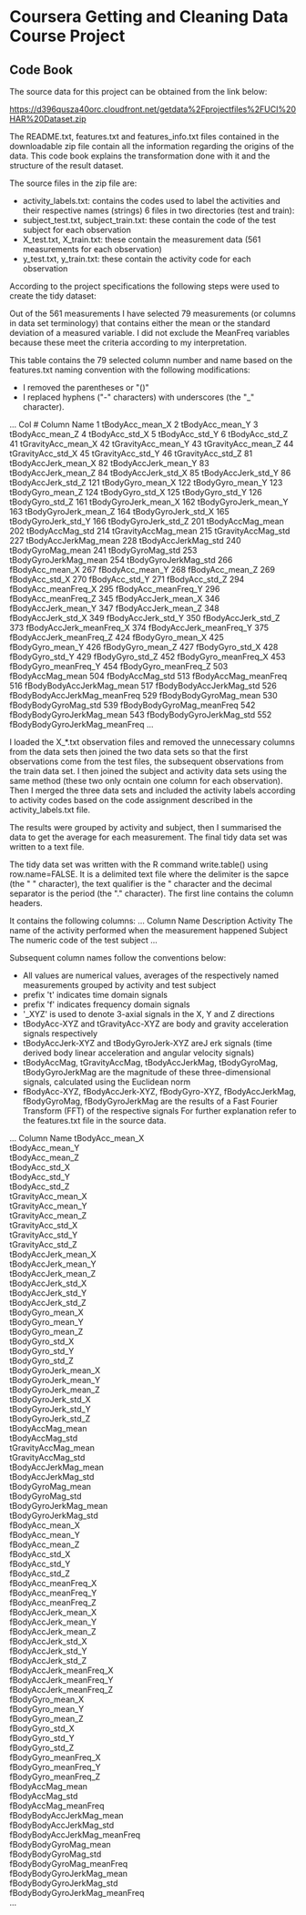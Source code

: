 # Coursera  Getting and Cleaning Data Course Project
## Code Book

The source data for this project can be obtained from the link below:

https://d396qusza40orc.cloudfront.net/getdata%2Fprojectfiles%2FUCI%20HAR%20Dataset.zip

The README.txt, features.txt and features_info.txt files contained in the downloadable 
zip file contain all the information regarding the origins of the data. This code book 
explains the transformation done with it and the structure of the result dataset.

The source files in the zip file are:
* activity_labels.txt: contains the codes used to label the activities and their respective names (strings)
6 files in two directories (test and train):
* subject_test.txt, subject_train.txt: these contain the code of the test subject for each observation 
* X_test.txt, X_train.txt: these contain the measurement data (561 measurements for each observation)
* y_test.txt, y_train.txt: these contain the activity code for each observation 

According to the project specifications the following steps were used to create the tidy dataset:

Out of the 561 measurements I have selected 79 measurements (or columns in data set terminology)
that contains either the mean or the standard deviation of a measured variable. I did not exclude 
the MeanFreq variables because these meet the criteria according to my interpretation.

This table contains the 79 selected column number and name based on the features.txt naming 
convention with the following modifications:
* I removed the parentheses or "()"
* I replaced hyphens ("-" characters) with underscores (the "_" character). 

...
Col #  Column Name
1	tBodyAcc_mean_X
2	tBodyAcc_mean_Y
3	tBodyAcc_mean_Z
4	tBodyAcc_std_X
5	tBodyAcc_std_Y
6	tBodyAcc_std_Z
41	tGravityAcc_mean_X
42	tGravityAcc_mean_Y
43	tGravityAcc_mean_Z
44	tGravityAcc_std_X
45	tGravityAcc_std_Y
46	tGravityAcc_std_Z
81	tBodyAccJerk_mean_X
82	tBodyAccJerk_mean_Y
83	tBodyAccJerk_mean_Z
84	tBodyAccJerk_std_X
85	tBodyAccJerk_std_Y
86	tBodyAccJerk_std_Z
121	tBodyGyro_mean_X
122	tBodyGyro_mean_Y
123	tBodyGyro_mean_Z
124	tBodyGyro_std_X
125	tBodyGyro_std_Y
126	tBodyGyro_std_Z
161	tBodyGyroJerk_mean_X
162	tBodyGyroJerk_mean_Y
163	tBodyGyroJerk_mean_Z
164	tBodyGyroJerk_std_X
165	tBodyGyroJerk_std_Y
166	tBodyGyroJerk_std_Z
201	tBodyAccMag_mean
202	tBodyAccMag_std
214	tGravityAccMag_mean
215	tGravityAccMag_std
227	tBodyAccJerkMag_mean
228	tBodyAccJerkMag_std
240	tBodyGyroMag_mean
241	tBodyGyroMag_std
253	tBodyGyroJerkMag_mean
254	tBodyGyroJerkMag_std
266	fBodyAcc_mean_X
267	fBodyAcc_mean_Y
268	fBodyAcc_mean_Z
269	fBodyAcc_std_X
270	fBodyAcc_std_Y
271	fBodyAcc_std_Z
294	fBodyAcc_meanFreq_X
295	fBodyAcc_meanFreq_Y
296	fBodyAcc_meanFreq_Z
345	fBodyAccJerk_mean_X
346	fBodyAccJerk_mean_Y
347	fBodyAccJerk_mean_Z
348	fBodyAccJerk_std_X
349	fBodyAccJerk_std_Y
350	fBodyAccJerk_std_Z
373	fBodyAccJerk_meanFreq_X
374	fBodyAccJerk_meanFreq_Y
375	fBodyAccJerk_meanFreq_Z
424	fBodyGyro_mean_X
425	fBodyGyro_mean_Y
426	fBodyGyro_mean_Z
427	fBodyGyro_std_X
428	fBodyGyro_std_Y
429	fBodyGyro_std_Z
452	fBodyGyro_meanFreq_X
453	fBodyGyro_meanFreq_Y
454	fBodyGyro_meanFreq_Z
503	fBodyAccMag_mean
504	fBodyAccMag_std
513	fBodyAccMag_meanFreq
516	fBodyBodyAccJerkMag_mean
517	fBodyBodyAccJerkMag_std
526	fBodyBodyAccJerkMag_meanFreq
529	fBodyBodyGyroMag_mean
530	fBodyBodyGyroMag_std
539	fBodyBodyGyroMag_meanFreq
542	fBodyBodyGyroJerkMag_mean
543	fBodyBodyGyroJerkMag_std
552	fBodyBodyGyroJerkMag_meanFreq
...

I loaded the X_*.txt observation files and removed the unnecessary columns from the data sets then
joined the two data sets so that the first observations come from the test files, the subsequent 
observations from the train data set. I then joined the subject and activity data sets using the 
same method (these two only ocntain one column for each observation). Then I merged the three data 
sets and included the activity labels according to activity codes based on the code assignment 
described in the activity_labels.txt file.

The results were grouped by activity and subject, then I summarised the data to get the average 
for each measurement. The final tidy data set was written to a text file.

The tidy data set was written with the R command  write.table() using row.name=FALSE. It is a delimited 
text file where the delimiter is the sapce (the " " character), the text qualifier is the " character 
and the decimal separator is the period (the "." character). The first line contains the column headers.

It contains the following columns:
...
Column Name	Description
Activity       The name of the activity performed when the measurement happened
Subject        The numeric code of the test subject 
...

Subsequent column names follow the conventions below:
* All values are numerical values, averages of the respectively named measurements grouped by activity and test subject
* prefix 't' indicates time domain signals
* prefix 'f' indicates frequency domain signals
* '_XYZ' is used to denote 3-axial signals in the X, Y and Z directions
* tBodyAcc-XYZ and tGravityAcc-XYZ are body and gravity acceleration signals respectively
* tBodyAccJerk-XYZ and tBodyGyroJerk-XYZ areJ erk signals (time derived body linear acceleration and angular velocity signals)
* tBodyAccMag, tGravityAccMag, tBodyAccJerkMag, tBodyGyroMag, tBodyGyroJerkMag are the magnitude of these three-dimensional signals, calculated using the Euclidean norm
* fBodyAcc-XYZ, fBodyAccJerk-XYZ, fBodyGyro-XYZ, fBodyAccJerkMag, fBodyGyroMag, fBodyGyroJerkMag are the results of a Fast Fourier Transform (FFT) of the respective signals
For further explanation refer to the features.txt file in the source data.

...
Column Name	
tBodyAcc_mean_X	 
tBodyAcc_mean_Y	 
tBodyAcc_mean_Z	 
tBodyAcc_std_X	 
tBodyAcc_std_Y	 
tBodyAcc_std_Z	 
tGravityAcc_mean_X	 
tGravityAcc_mean_Y	 
tGravityAcc_mean_Z	 
tGravityAcc_std_X	 
tGravityAcc_std_Y	 
tGravityAcc_std_Z	 
tBodyAccJerk_mean_X	 
tBodyAccJerk_mean_Y	 
tBodyAccJerk_mean_Z	 
tBodyAccJerk_std_X	 
tBodyAccJerk_std_Y	 
tBodyAccJerk_std_Z	 
tBodyGyro_mean_X	 
tBodyGyro_mean_Y	 
tBodyGyro_mean_Z	 
tBodyGyro_std_X	 
tBodyGyro_std_Y	 
tBodyGyro_std_Z	 
tBodyGyroJerk_mean_X	 
tBodyGyroJerk_mean_Y	 
tBodyGyroJerk_mean_Z	 
tBodyGyroJerk_std_X	 
tBodyGyroJerk_std_Y	 
tBodyGyroJerk_std_Z	 
tBodyAccMag_mean	 
tBodyAccMag_std	 
tGravityAccMag_mean	 
tGravityAccMag_std	 
tBodyAccJerkMag_mean	 
tBodyAccJerkMag_std	 
tBodyGyroMag_mean	 
tBodyGyroMag_std	 
tBodyGyroJerkMag_mean	 
tBodyGyroJerkMag_std	 
fBodyAcc_mean_X	 
fBodyAcc_mean_Y	 
fBodyAcc_mean_Z	 
fBodyAcc_std_X	 
fBodyAcc_std_Y	 
fBodyAcc_std_Z	 
fBodyAcc_meanFreq_X	 
fBodyAcc_meanFreq_Y	 
fBodyAcc_meanFreq_Z	 
fBodyAccJerk_mean_X	 
fBodyAccJerk_mean_Y	 
fBodyAccJerk_mean_Z	 
fBodyAccJerk_std_X	 
fBodyAccJerk_std_Y	 
fBodyAccJerk_std_Z	 
fBodyAccJerk_meanFreq_X	 
fBodyAccJerk_meanFreq_Y	 
fBodyAccJerk_meanFreq_Z	 
fBodyGyro_mean_X	 
fBodyGyro_mean_Y	 
fBodyGyro_mean_Z	 
fBodyGyro_std_X	 
fBodyGyro_std_Y	 
fBodyGyro_std_Z	 
fBodyGyro_meanFreq_X	 
fBodyGyro_meanFreq_Y	 
fBodyGyro_meanFreq_Z	 
fBodyAccMag_mean	 
fBodyAccMag_std	 
fBodyAccMag_meanFreq	 
fBodyBodyAccJerkMag_mean	 
fBodyBodyAccJerkMag_std	 
fBodyBodyAccJerkMag_meanFreq	 
fBodyBodyGyroMag_mean	 
fBodyBodyGyroMag_std	 
fBodyBodyGyroMag_meanFreq	 
fBodyBodyGyroJerkMag_mean	 
fBodyBodyGyroJerkMag_std	 
fBodyBodyGyroJerkMag_meanFreq	 
...
